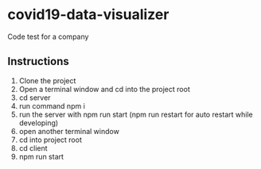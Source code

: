 # covid19-data-visualizer
Code test for a company

## Instructions
1. Clone the project
2. Open a terminal window and cd into the project root
3. cd server
4. run command npm i
5. run the server with npm run start (npm run restart for auto restart while developing)
6. open another terminal window
7. cd into project root
8. cd client 
9. npm run start